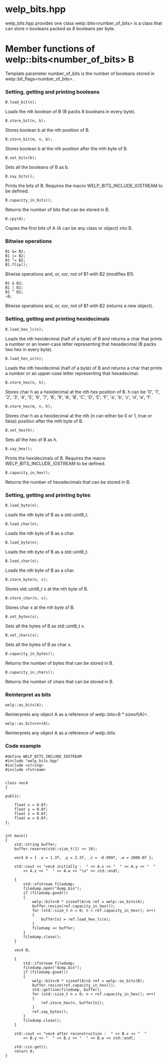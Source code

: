 # welp_bits.hpp

welp_bits.hpp provides one class welp::bits<number_of_bits> is a class that can store n booleans packed as 8 booleans per byte.

# Member functions of welp::bits<number_of_bits> B

Template parameter number_of_bits is the number of booleans stored in welp::bit_flags<number_of_bits>.

### Setting, getting and printing booleans

	B.load_bit(n); 

Loads the nth boolean of B (B packs 8 booleans in every byte).

	B.store_bit(n, b); 

Stores boolean b at the nth position of B.

	B.store_bit(m, n, b); 

Stores boolean b at the nth position after the mth byte of B.

	B.set_bits(b); 
	
Sets all the booleans of B as b.

	B.say_bits(); 

Prints the bits of B. Requires the macro WELP_BITS_INCLUDE_IOSTREAM to be defined.

	B.capacity_in_bits(); 

Returns the number of bits that can be stored in B.

	B.cpy(A); 

Copies the first bits of A (A can be any class or object) into B.

### Bitwise operations

	B1 &= B2; 
	B1 |= B2; 
	B1 ^= B2; 
	B1.flip();

Bitwise operations and, or, xor, not of B1 with B2 (modifies B1).

	B1 & B2; 
	B1 | B2; 
	B1 ^ B2;
	~B;

Bitwise operations and, or, xor, not of B1 with B2 (returns a new object).

### Setting, getting and printing hexidecimals

	B.load_hex_lc(n); 

Loads the nth hexidecimal (half of a byte) of B and returns a char that prints a number or an lower-case letter representing that hexadecimal (B packs two hex in every byte).

	B.load_hex_uc(n); 

Loads the nth hexidecimal (half of a byte) of B and returns a char that prints a number or an upper-case letter representing that hexadecimal.

	B.store_hex(n, h); 

Stores char h as a hexidecimal at the nth hex position of B. h can be '0', '1', '2', '3', '4', '5', '6', '7', '8', '9', 'A', 'B', 'C', 'D', 'E', 'F', 'a', 'b', 'c', 'd', 'e', 'f'.

	B.store_hex(m, n, h); 

Stores char h as a hexidecimal at the nth (n can either be 0 or 1, true or false) position after the mth byte of B.

	B.set_hex(h); 

Sets all the hex of B as h.

	B.say_hex(); 

Prints the hexidecimals of B. Requires the macro WELP_BITS_INCLUDE_IOSTREAM to be defined.

	B.capacity_in_hex(); 

Returns the number of hexadecimals that can be stored in B.

### Setting, getting and printing bytes

	B.load_byte(n); 

Loads the nth byte of B as a std::uint8_t.

	B.load_char(n); 

Loads the nth byte of B as a char.

	B.load_byte(n); 

Loads the nth byte of B as a std::uint8_t.

	B.load_char(n); 

Loads the nth byte of B as a char.

	B.store_byte(n, x); 

Stores std::uint8_t x at the nth byte of B.

	B.store_char(n, x); 

Stores char x at the nth byte of B.

	B.set_bytes(x); 

Sets all the bytes of B as std::uint8_t x.

	B.set_chars(x); 

Sets all the bytes of B as char x.

	B.capacity_in_bytes(); 

Returns the number of bytes that can be stored in B.

	B.capacity_in_chars(); 

Returns the number of chars that can be stored in B.

### Reinterpret as bits

	welp::as_bits(A);

Reinterprets any object A as a reference of welp::bits<8 * sizeof(A)>.

	welp::as_bits<n>(A);

Reinterprets any object A as a reference of welp::bits<n>.

### Code example

	#define WELP_BITS_INCLUDE_IOSTREAM
	#include "welp_bits.hpp"
	#include <string>
	#include <fstream>
	
	
	class vec4
	{
	
	public:

		float x = 0.0f;
		float y = 0.0f;
		float z = 0.0f;
		float w = 0.0f;
	};
	
	
	int main()
	{
		std::string buffer;
		buffer.reserve(std::size_t(1) << 10);
	
		vec4 A = { .x = 1.3f, .y = 2.3f, .z = -0.999f, .w = 2000.0f };
	
		std::cout << "vec4 initially :  " << A.x << "  " << A.y << "  "
			<< A.z << "  " << A.w << "\n" << std::endl;
	
		{
			std::ofstream filedump;
			filedump.open("dump.bin");
			if (filedump.good())
			{
				welp::bits<8 * sizeof(A)>& ref = welp::as_bits(A);
				buffer.resize(ref.capacity_in_hex());
				for (std::size_t n = 0; n < ref.capacity_in_hex(); n++)
				{
					buffer[n] = ref.load_hex_lc(n);
				}
				filedump << buffer;
			}
			filedump.close();
		}
	
		vec4 B;
	
		{
			std::ifstream filedump;
			filedump.open("dump.bin");
			if (filedump.good())
			{
				welp::bits<8 * sizeof(A)>& ref = welp::as_bits(B);
				buffer.resize(ref.capacity_in_hex());
				std::getline(filedump, buffer);
				for (std::size_t n = 0; n < ref.capacity_in_hex(); n++)
				{
					ref.store_hex(n, buffer[n]);
				}
				ref.say_bytes();
			}
			filedump.close();
		}
	
		std::cout << "vec4 after reconstruction :  " << B.x << "  "
			<< B.y << "  " << B.z << "  " << B.w << std::endl;
	
		std::cin.get();
		return 0;
	}
